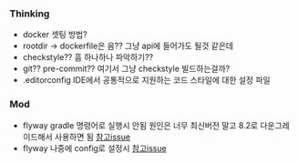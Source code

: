 ### Thinking
- docker 셋팅 방법?
- rootdir -> dockerfile은 음?? 그냥 api에 들어가도 될것 같은데
- checkstyle?? 흠 하나하나 파악하기??
- git?? pre-commit?? 여기서 그냥 checkstyle 빌드하는걸까?
- .editorconfig IDE에서 공통적으로 지원하는 코드 스타일에 대한 설정 파일

### Mod
- flyway gradle 명령어로 실행시 안됨 원인은 너무 최신버전 말고 8.2로 다운그레이드해서 사용하면 됨 [참고issue](https://github.com/flyway/flyway/issues/3355)
- flyway 나중에 config로 설정시 [참고issue](https://kwonnam.pe.kr/wiki/java/database/migration/flyway)
